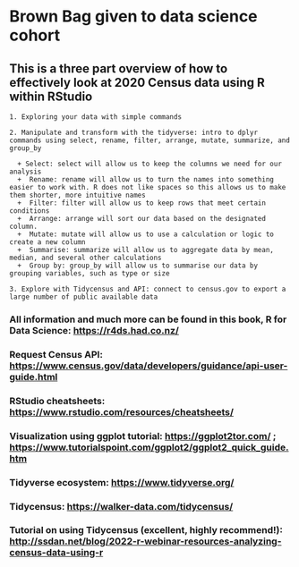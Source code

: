 # Brown Bag given to data science cohort 

## This is a three part overview of how to effectively look at 2020 Census data using  R within RStudio

    1. Exploring your data with simple commands

    2. Manipulate and transform with the tidyverse: intro to dplyr commands using select, rename, filter, arrange, mutate, summarize, and group_by

      + Select: select will allow us to keep the columns we need for our analysis
      +  Rename: rename will allow us to turn the names into something easier to work with. R does not like spaces so this allows us to make them shorter, more intuitive names
      +  Filter: filter will allow us to keep rows that meet certain conditions
      +  Arrange: arrange will sort our data based on the designated column. 
      +  Mutate: mutate will allow us to use a calculation or logic to create a new column 
      +  Summarise: summarize will allow us to aggregate data by mean, median, and several other calculations 
      +  Group by: group_by will allow us to summarise our data by grouping variables, such as type or size

    3. Explore with Tidycensus and API: connect to census.gov to export a large number of public available data

### All information and much more can be found in this book, R for Data Science: https://r4ds.had.co.nz/

### Request Census API: https://www.census.gov/data/developers/guidance/api-user-guide.html

### RStudio cheatsheets: https://www.rstudio.com/resources/cheatsheets/

### Visualization using ggplot tutorial: https://ggplot2tor.com/ ;  https://www.tutorialspoint.com/ggplot2/ggplot2_quick_guide.htm

### Tidyverse ecosystem: https://www.tidyverse.org/

### Tidycensus: https://walker-data.com/tidycensus/

### Tutorial on using Tidycensus (excellent, highly recommend!): http://ssdan.net/blog/2022-r-webinar-resources-analyzing-census-data-using-r
